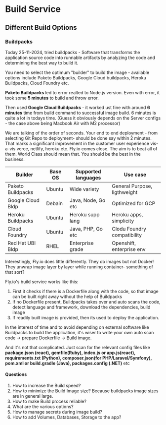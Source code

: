 # Build Service

## Different Build Options

### Buildpacks
Today 25-11-2024, tried buildpacks - Software that transforms the application source code into runnable artifacts by analyzing the code and determining the best way to build it. 

You need to select the optimum "builder" to build the image - available options include Paketo Buildpacks, Google Cloud buildpacks, Heroku Buildpacks, Cloud Foundry etc. 

**Paketo Buildpacks** led to error realted to Node.js version. Even with error, it took some **5 minutes** to build and throw error. 

Then used **Google Cloud Buildpacks** - it worked ust fine with around **6 minutes** time from build command to successful image build. 6 minutes is quite a lot in todays time. 
(Guess it obviously depends on the Server configs - the case above being Macbook Air with M2 processor) 

We are talking of the order of seconds. Your end to end deployment - from selecting Git Repo to deployment- should be done say within 2 minutes. That marks a significant improvement in the 
customer user experience vis-a-vis verce, netlify, heroku etc. Fly.io comes close. The aim is to beat all of them. World Class should mean that. You should be the best in the business.

|**Builder**      |Base OS|Supported languages|Use case                    |
|-----------------|-------|-------------------|----------------------------|
|Paketo Buildpacks|Ubuntu |Wide variety       |General Purpose, ligthweight|
|Google Cloud Bldp|Debain | Java, Node, Go etc| Optimized for GCP          |
|Heroku Buildpacks|Ubuntu |Heroku supp lang   | Heroku apps, simplicity    |
|Cloud Foundry    |Ubuntu |Java, PHP, Go etc  | Clodu Foundry compatibility|
|Red Hat UBI Bldp | RHEL  | Enterprise grade  | Openshift, enterprise env  |

Interestingly, Fly.io does little differently. They do images but not Docker! They unwrap image layer by layer while running container- something of that sort?

Fly.io's build service works like this:

1. First it checks if there is a Dockerfile along with the code, so that image can be built right away without the help of Buildpacks
2. If no Dockerfile present, Buildpacks takes over and auto scans the code, detect language and framework, download the dependencies, build image 
3. If readily built image is provided, then its used to deploy the application.

In the interest of time and to avoid depending on external software like Buildpacks to build the application, it's wiser to write your own auto scan code -> prepare Dockerfile -> Build image. 

And it's not that complicated. Just scan for the relevant config files like **package.json (react), gemfile(Ruby), index.js or app.js(react), requirements.txt (Python), composer.json(for PHP/Laravel/Symfony), pom.xml or build.gradle (Java), packages.config (.NET)** etc

#### Questions 
1. How to increase the Build speed?
2. How to minimize the Build Image size? Because buildpacks image sizes are in general large. 
3. How to make Build process reliable?
4. What are the various options?
5. How to manage secrets during image build?
6. How to add Volumes, Databases, Storage to the app? 
